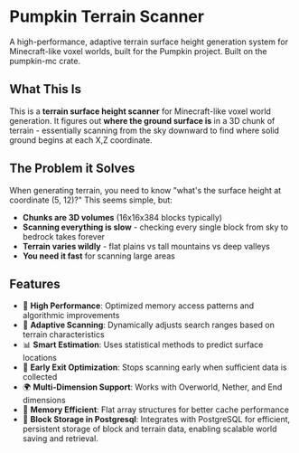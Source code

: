 # Pumpkin Terrain Scanner

A high-performance, adaptive terrain surface height generation system for Minecraft-like voxel worlds, built for the Pumpkin project. Built on the pumpkin-mc crate.

## What This Is

This is a **terrain surface height scanner** for Minecraft-like voxel world generation. It figures out **where the ground surface is** in a 3D chunk of terrain - essentially scanning from the sky downward to find where solid ground begins at each X,Z coordinate.

## The Problem it Solves

When generating terrain, you need to know "what's the surface height at coordinate (5, 12)?" This seems simple, but:

- **Chunks are 3D volumes** (16x16x384 blocks typically)
- **Scanning everything is slow** - checking every single block from sky to bedrock takes forever
- **Terrain varies wildly** - flat plains vs tall mountains vs deep valleys
- **You need it fast** for scanning large areas

## Features

- 🚀 **High Performance**: Optimized memory access patterns and algorithmic improvements
- 🎯 **Adaptive Scanning**: Dynamically adjusts search ranges based on terrain characteristics
- 📊 **Smart Estimation**: Uses statistical methods to predict surface locations
- 🔄 **Early Exit Optimization**: Stops scanning early when sufficient data is collected
- 🌍 **Multi-Dimension Support**: Works with Overworld, Nether, and End dimensions
- 💾 **Memory Efficient**: Flat array structures for better cache performance
- 💾 **Block Storage in Postgresql**: Integrates with PostgreSQL for efficient, persistent storage of block and terrain data, enabling scalable world saving and retrieval.
